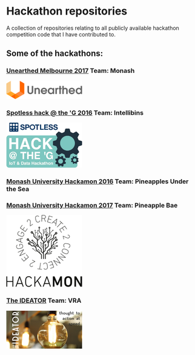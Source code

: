 # Hackathon repositories
A collection of repositories relating to all publicly available hackathon competition code that I have contributed to.

## Some of the hackathons:

### [Unearthed Melbourne 2017](https://portal.unearthed.solutions/competitions/unearthed-melbourne-2016) Team: Monash
<img src="res/images/unearthed.png" width="200">

### [Spotless hack @ the 'G 2016](https://spotless-hack-the-g.devpost.com/submissions) Team: Intellibins
<img src="res/images/spotless-hack-at-the-g.png" width="200">

### [Monash University Hackamon 2016](http://www.monash.edu/students/hackamon/hackamon2016) Team: Pineapples Under the Sea
### [Monash University Hackamon 2017](http://www.monash.edu/students/hackamon) Team: Pineapple Bae
<img src="res/images/hackamon.png" width="200">

### [The IDEATOR](https://www.eventbrite.com.au/e/the-ideator-tickets-24798744713#) Team: VRA
<img src="res/images/the-ideator.jpg" width="200">
